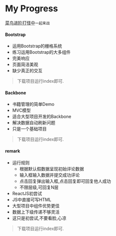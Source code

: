 # My Progress
<abbr title="Hyper Text Markup Language">菜鸟进阶打怪中</abbr>`一起来战`

#### Bootstrap

* 运用Bootstrap的栅格系统
* 练习运用Bootstrap的大多组件
* 完美响应
* 页面简洁美观
* 缺少真正的交互

> 下载项目运行index即可.

#### Backbone

* 书籍管理的简单Demo
* MVC模型
* 适合大型项目开发的Backbone
* 解决数据自动刷新问题
* 只是一个基础项目

> 下载项目运行index即可.

#### remark

* 运行规则
    + 根据默认假数据呈现初始评论数据
    + 输入框输入数据并提交成功评论
    + 点击回复弹出输入框,点击回复即可回复他人成功
    + 不限层级,可回复N层
* ReactJS初尝试
* JS中直接可写HTML
* 大型项目中组件优势更佳
* 数据上下级传递不够灵活
* 这只是初尝试,不要看脸,心凉

> 下载项目运行index即可.




